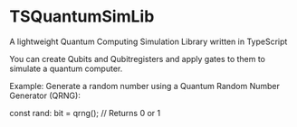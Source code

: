 # TSQuantumSimLib
A lightweight Quantum Computing Simulation Library written in TypeScript

You can create Qubits and Qubitregisters and apply gates to them to simulate a quantum computer.

Example: Generate a random number using a Quantum Random Number Generator (QRNG):

const rand: bit = qrng(); // Returns 0 or 1

